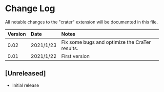 # Change Log

All notable changes to the "crater" extension will be documented in this file.

|Version|Date|Notes|
|:--|:--|:--|
|0.02|2021/1/23|Fix some bugs and optimize the CraTer results.|
|0.01|2021/1/22|First version|

## [Unreleased]

- Initial release